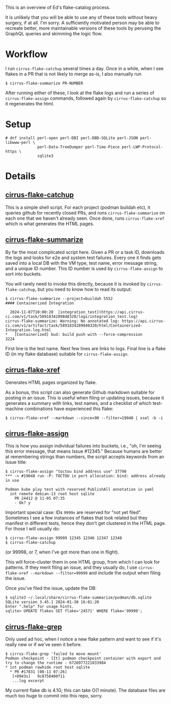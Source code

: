 This is an overview of Ed's flake-catalog process.

It is unlikely that you will be able to use any of these tools without
heavy surgery, if at all. I'm sorry. A sufficiently motivated person
may be able to recreate better, more maintainable versions of these
tools by perusing the GraphQL queries and skimming the logic flow.

Workflow
========

I run `cirrus-flake-catchup` several times a day. Once in a while, when I
see flakes in a PR that is not likely to merge as-is, I also manually run
```
$ cirrus-flake-summarize PR-NUMBER
```
After running either of these, I look at the flake logs and run a
series of `cirrus-flake-assign` commands, followed again by
`cirrus-flake-catchup` so it regenerates the html.

Setup
=====
```
# dnf install perl-open perl-DBI perl-DBD-SQLite perl-JSON perl-libwww-perl \
              perl-Data-TreeDumper perl-Time-Piece perl-LWP-Protocol-https \
              sqlite3
```

Details
=======

[cirrus-flake-catchup](cirrus-flake-catchup)
--------------------

This is a simple shell script. For each project (podman buildah etc),
it queries github for recently closed PRs, and runs `cirrus-flake-summarize`
on each one that we haven't already seen. Once done, runs `cirrus-flake-xref`
which is what generates the HTML pages.

[cirrus-flake-summarize](cirrus-flake-summarize)
----------------------

By far the most complicated script here. Given a PR or a task ID,
downloads the logs and looks for e2e and system test failures.
Every one it finds gets saved into a local DB with the VM type,
test name, error message string, and a unique ID number. This
ID number is used by `cirrus-flake-assign` to sort into buckets.

You will rarely need to invoke this directly, because it is invoked
by `cirrus-flake-catchup`, but you need to know how to read its output:
```
$ cirrus-flake-summarize --project=buildah 5552
#### Containerized Integration

  2024-11-07T10:00:20  [integration_test](https://api.cirrus-ci.com/v1/task/5891834289848320/logs/integration_test.log)
cirrus-flake-summarize: Warning: No annotated log: https://api.cirrus-ci.com/v1/artifact/task/5891834289848320/html/Containerized-Integration.log.html
*   [Containerized] bud: build push with --force-compression
3224
```
First line is the test name. Next few lines are links to logs. Final line
is a flake ID (in my flake database) suitable for `cirrus-flake-assign`.


[cirrus-flake-xref](cirrus-flake-xref)
-----------------

Generates HTML pages organized by flake.

As a bonus, this script can also generate Github markdown suitable
for posting in an issue. This is useful when filing or updating
issues, because it generates a summary with links, test names,
and a checklist of which test-machine combinations have experienced
this flake:
```
$ cirrus-flake-xref --markdown --since=90 --filter=19048 | xsel -b -i
```

[cirrus-flake-assign](cirrus-flake-assign)
-------------------

This is how you assign individual failures into buckets, i.e.,
"oh, I'm seeing this error message, that means Issue #12345."
Because humans are better at remembering strings than numbers,
the script accepts keywords from an Issue title:
```
$ cirrus-flake-assign "toctou bind address use" 37790
*** -> #19048 run -P: TOCTOU in port allocation: bind: address already in use

Podman kube play test with reserved PublishAll annotation in yaml
  int remote debian-13 root host sqlite
    PR 24412 @ 11-05 07:35
    - Ok? y
```

Important special case: IDs `9999x` are reserved for "not yet filed".
Sometimes I see a few instances of flakes that look related but
they manifest in different tests, hence they don't get clustered
in the HTML page. For those I will usually do:
```
$ cirrus-flake-assign 99999 12345 12346 12347 12348
$ cirrus-flake-catchup
```
(or 99998, or 7, when I've got more than one in flight).

This will force-cluster them in one HTML group, from which I
can look for patterns. If they merit filing an issue, and
they usually do, I use `cirrus-flake-xref --markdown --filter=99999`
and include the output when filing the issue.

Once you've filed the issue, update the DB:
```
$ sqlite3 ~/.local/share/cirrus-flake-summarize/podman/db.sqlite
SQLite version 3.45.1 2024-01-30 16:01:20
Enter ".help" for usage hints.
sqlite> UPDATE flakes SET flake='24571' WHERE flake='99999';
```

[cirrus-flake-grep](cirrus-flake-grep)
-----------------

Only used ad hoc, when I notice a new flake pattern and want
to see if it's really new or if we've seen it before.
```
$ cirrus-flake-grep 'failed to move mount'
Podman checkpoint - [It] podman checkpoint container with export and try to change the runtime - 6726977221033984
* int podman rawhide root host sqlite
  * PR #17831 [08-11 07:26]
   [+0943s]   9c8758400f11
   ...log excerpt
```
My current flake db is 4.1G; this can take O(1 minute). The database
files are much too huge to commit into this repo, sorry.
